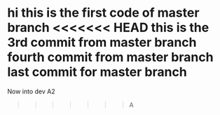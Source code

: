 hi this is the first code of master branch
<<<<<<< HEAD
this is the 3rd commit from master branch
fourth commit from master branch
last commit for master branch
=======
Now into dev A2
>>>>>>> A

